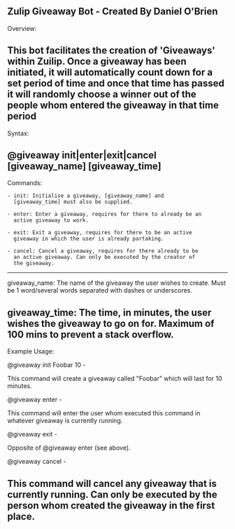 Zulip Giveaway Bot - Created By Daniel O'Brien
---------------------------------------------------------------------
Overview:

This bot facilitates the creation of 'Giveaways' within Zuilip. Once
a giveaway has been initiated, it will automatically count down for
a set period of time and once that time has passed it will randomly
choose a winner out of the people whom entered the giveaway in that
time period
---------------------------------------------------------------------
Syntax:

@giveaway init|enter|exit|cancel [giveaway_name] [giveaway_time]
---------------------------------------------------------------------
Commands:

    - init: Initialise a giveaway, [giveaway_name] and
      [giveaway_time] must also be supplied.

    - enter: Enter a giveaway, requires for there to already be an
      active giveaway to work.

    - exit: Exit a giveaway, requires for there to be an active
      giveaway in which the user is already partaking.

    - cancel: Cancel a giveaway, requires for there already to be
      an active giveaway. Can only be executed by the creator of
      the giveaway.
---------------------------------------------------------------------
giveaway_name: The name of the giveaway the user wishes to create.
Must be 1 word/several words separated with dashes or underscores.

giveaway_time: The time, in minutes, the user wishes the giveaway to
go on for. Maximum of 100 mins to prevent a stack overflow.
---------------------------------------------------------------------
Example Usage:

@giveaway init Foobar 10 -

This command will create a giveaway called "Foobar" which will last
for 10 minutes.

@giveaway enter -

This command will enter the user whom executed this command in
whatever giveaway is currently running.

@giveaway exit -

Opposite of @giveaway enter (see above).

@giveaway cancel -

This command will cancel any giveaway that is currently running. Can 
only be executed by the person whom created the giveaway in the first 
place.
---------------------------------------------------------------------
